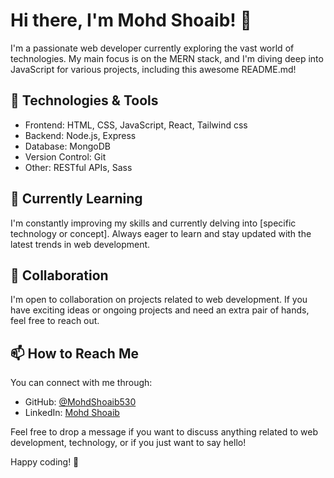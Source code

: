 # Hi there, I'm Mohd Shoaib! 👋

I'm a passionate web developer currently exploring the vast world of technologies. My main focus is on the MERN stack, and I'm diving deep into JavaScript for various projects, including this awesome README.md!

## 🔧 Technologies & Tools

- Frontend: HTML, CSS, JavaScript, React, Tailwind css
- Backend: Node.js, Express
- Database: MongoDB
- Version Control: Git
- Other: RESTful APIs, Sass

## 🌱 Currently Learning

I'm constantly improving my skills and currently delving into [specific technology or concept]. Always eager to learn and stay updated with the latest trends in web development.

## 💞 Collaboration

I'm open to collaboration on projects related to web development. If you have exciting ideas or ongoing projects and need an extra pair of hands, feel free to reach out.

## 📫 How to Reach Me

You can connect with me through:

- GitHub: [@MohdShoaib530](https://github.com/MohdShoaib530)
- LinkedIn: [Mohd Shoaib](https://www.linkedin.com/in/mohd-shoaib530/)

Feel free to drop a message if you want to discuss anything related to web development, technology, or if you just want to say hello!

Happy coding! 🚀
